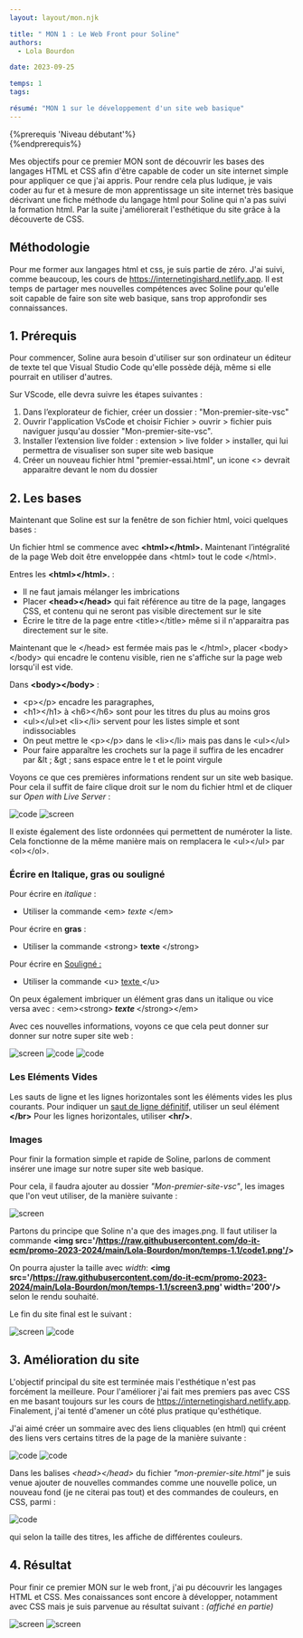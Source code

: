 ```yaml
---
layout: layout/mon.njk

title: " MON 1 : Le Web Front pour Soline"
authors:
  - Lola Bourdon

date: 2023-09-25

temps: 1
tags:

résumé: "MON 1 sur le développement d'un site web basique"
---
```


{%prerequis 'Niveau débutant'%}  
{%endprerequis%}

Mes objectifs pour ce premier MON sont de découvrir les bases des langages HTML et CSS afin d'être capable de coder un site internet simple pour appliquer ce que j'ai appris. Pour rendre cela plus ludique, je vais coder au fur et à mesure de mon apprentissage un site internet très basique décrivant une fiche méthode du langage html pour Soline qui n'a pas suivi la formation html. Par la suite j'améliorerait l'esthétique du site grâce à la découverte de CSS.

## Méthodologie

Pour me former aux langages html et css, je suis partie de zéro. J'ai suivi, comme beaucoup, les cours de https://internetingishard.netlify.app.
Il est temps de partager mes nouvelles compétences avec Soline pour qu'elle soit capable de faire son site web basique, sans trop approfondir ses connaissances.

## 1. Prérequis

Pour commencer, Soline aura besoin d'utiliser sur son ordinateur un éditeur de texte tel que Visual Studio Code qu'elle possède déjà, même si elle pourrait en utiliser d'autres.

Sur VScode, elle devra suivre les étapes suivantes : 

1. Dans l’explorateur de fichier, créer un dossier : "Mon-premier-site-vsc"
2. Ouvrir l'application VsCode et choisir Fichier > ouvrir > fichier puis naviguer jusqu'au dossier "Mon-premier-site-vsc".
3. Installer l’extension live folder : extension > live folder > installer, qui lui permettra de visualiser son super site web basique
4. Créer un nouveau fichier html "premier-essai.html", un icone <> devrait apparaitre devant le nom du dossier 

## 2. Les bases

Maintenant que Soline est sur la fenêtre de son fichier html, voici quelques bases :

Un fichier html se commence avec **&lt;html&gt;&lt;/html&gt;.**
Maintenant l’intégralité de la page Web doit être enveloppée dans  &lt;html&gt; tout le code &lt;/html&gt;.

Entres les **&lt;html&gt;&lt;/html&gt;.** :

- Il ne faut jamais mélanger les imbrications 
- Placer **&lt;head&gt;&lt;/head&gt;** qui fait référence au titre de la page, langages CSS, et contenu qui ne seront pas visible directement sur le site 
- Écrire le titre de la page entre &lt;title&gt;&lt;/title&gt; même si il n'apparaitra pas directement sur le site.

Maintenant que le &lt;/head&gt; est fermée mais pas le &lt;/html&gt;, placer &lt;body&gt;&lt;/body&gt; qui encadre le contenu visible, rien ne s'affiche  sur la page web lorsqu'il est vide.

Dans **&lt;body&gt;&lt;/body&gt;** :

- &lt;p&gt;&lt;/p&gt; encadre les paragraphes,  
- &lt;h1&gt;&lt;/h1&gt; à &lt;h6&gt;&lt;/h6&gt; sont pour les titres du plus au moins gros
- &lt;ul&gt;&lt;/ul&gt;et &lt;li&gt;&lt;/li&gt; servent pour les listes simple et sont indissociables
- On peut mettre le &lt;p&gt;&lt;/p&gt; dans le &lt;li&gt;&lt;/li&gt; mais pas dans le &lt;ul&gt;&lt;/ul&gt;
- Pour faire apparaître les crochets sur la page il suffira de les encadrer par &lt ; &gt ; sans espace entre le t et le point virgule

Voyons ce que ces premières informations rendent sur un site web basique. Pour cela il suffit de faire clique droit sur le nom du fichier html et de cliquer sur *Open with Live Server* :

![code](https://raw.githubusercontent.com/do-it-ecm/promo-2023-2024/main/Lola-Bourdon/mon/temps-1.1/code1.png)
![screen](https://raw.githubusercontent.com/do-it-ecm/promo-2023-2024/main/Lola-Bourdon/mon/temps-1.1/screen1.png)

Il existe également des liste ordonnées qui permettent de numéroter la liste. Cela fonctionne de la même manière mais on remplacera le &lt;ul&gt;&lt;/ul&gt; par &lt;ol&gt;&lt;/ol&gt;.

### Écrire en Italique, gras ou souligné

Pour écrire en *italique* :

- Utiliser  la commande &lt;em&gt; *texte* &lt;/em&gt; 

Pour écrire en **gras** :

- Utiliser la commande &lt;strong&gt; **texte** &lt;/strong&gt;

Pour écrire en <u>Souligné : </u>

- Utiliser la commande &lt;u&gt; <u> texte </u>&lt;/u&gt; 

On peux également imbriquer un élément gras dans un italique ou vice versa avec :</strong></em> &lt;em&gt;&lt;strong&gt;<em><strong> texte  </strong></em> &lt;/strong&gt;&lt;/em&gt;

Avec ces nouvelles informations, voyons ce que cela peut donner sur donner sur notre super site web :


![screen](https://raw.githubusercontent.com/do-it-ecm/promo-2023-2024/main/Lola-Bourdon/mon/temps-1.1/screen2.png)
![code](https://raw.githubusercontent.com/do-it-ecm/promo-2023-2024/main/Lola-Bourdon/mon/temps-1.1/code2.png)
![code](https://raw.githubusercontent.com/do-it-ecm/promo-2023-2024/main/Lola-Bourdon/mon/temps-1.1/code3.png)

### Les Eléments Vides 
Les sauts de ligne et les lignes horizontales sont les éléments vides les plus courants. 
Pour indiquer un <u>saut de ligne définitif,</u> utiliser un seul élément **&lt;/br&gt;**
Pour les lignes horizontales, utiliser **&lt;hr/&gt;**.

### Images

Pour finir la formation simple et rapide de Soline, parlons de comment insérer une image sur notre super site web basique.

Pour cela, il faudra ajouter au dossier *"Mon-premier-site-vsc"*, les images que l'on veut utiliser, de la manière suivante :

![screen](https://raw.githubusercontent.com/do-it-ecm/promo-2023-2024/main/Lola-Bourdon/mon/temps-1.1/screen3.png)

Partons du principe que Soline n'a que des images.png. Il faut utiliser la commande **&lt;img src='/https://raw.githubusercontent.com/do-it-ecm/promo-2023-2024/main/Lola-Bourdon/mon/temps-1.1/code1.png'/&gt;**

On pourra ajuster la taille avec *width*: **&lt;img src='/https://raw.githubusercontent.com/do-it-ecm/promo-2023-2024/main/Lola-Bourdon/mon/temps-1.1/screen3.png'  width='200'/&gt;** selon le rendu souhaité.

Le fin du site final est le suivant :

![screen](https://raw.githubusercontent.com/do-it-ecm/promo-2023-2024/main/Lola-Bourdon/mon/temps-1.1/dernierscreen.png)
![code](https://raw.githubusercontent.com/do-it-ecm/promo-2023-2024/main/Lola-Bourdon/mon/temps-1.1/derniercode.png)

## 3. Amélioration du site

L'objectif principal du site est terminée mais l'esthétique n'est pas forcément la meilleure. Pour l'améliorer j'ai fait mes premiers pas avec CSS en me basant toujours sur les cours de https://internetingishard.netlify.app. Finalement, j'ai tenté d'amener un côté plus pratique qu'esthétique. 

J'ai aimé créer un sommaire avec des liens cliquables (en html) qui créent des liens vers certains titres de la page de la manière suivante :

![code](https://raw.githubusercontent.com/do-it-ecm/promo-2023-2024/main/Lola-Bourdon/mon/temps-1.1/screensommaire.png)
![code](https://raw.githubusercontent.com/do-it-ecm/promo-2023-2024/main/Lola-Bourdon/mon/temps-1.1/screenidbase.png)

Dans les balises *&lt;head&gt;&lt;/head&gt;* du fichier *"mon-premier-site.html"* je suis venue ajouter de nouvelles commandes comme une nouvelle police, un nouveau fond (je ne citerai pas tout) et des commandes de couleurs, en CSS, parmi :

![code](https://raw.githubusercontent.com/do-it-ecm/promo-2023-2024/main/Lola-Bourdon/mon/temps-1.1/screentitre.png)

qui selon la taille des titres, les affiche de différentes couleurs.

## 4. Résultat

Pour finir ce premier MON sur le web front, j'ai pu découvrir les langages HTML et CSS. Mes conaissances sont encore à développer, notamment avec CSS mais je suis parvenue au résultat suivant : *(affiché en partie)*

![screen](https://raw.githubusercontent.com/do-it-ecm/promo-2023-2024/main/Lola-Bourdon/mon/temps-1.1/screen9.png)
![screen](https://raw.githubusercontent.com/do-it-ecm/promo-2023-2024/main/Lola-Bourdon/mon/temps-1.1/screen1-1.png)
